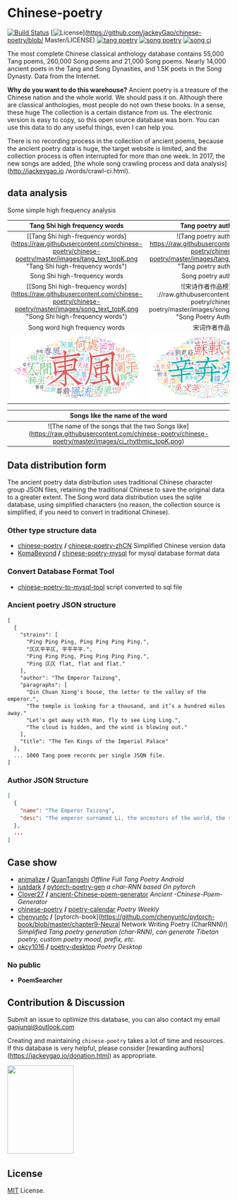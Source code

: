 Chinese-poetry
==============

[![Build Status](https://travis-ci.org/chinese-poetry/chinese-poetry.svg?branch=master)](https://travis-ci.org/chinese-poetry/chinese-poetry )
[![License](http://img.shields.io/badge/license-mit-blue.svg?style=flat-square)](https://github.com/jackeyGao/chinese-poetry/blob/ Master/LICENSE)
[![tang poetry](https://img.shields.io/badge/tang%20poetry-5.5w-green.svg)]()
[![song poetry](https://img.shields.io/badge/song%20poetry-22w-green.svg)]()
[![song ci](https://img.shields.io/badge/song%20Ci-21k-green.svg)]()

The most complete Chinese classical anthology database contains 55,000 Tang poems, 260,000 Song poems and 21,000 Song poems. Nearly 14,000 ancient poets in the Tang and Song Dynasties, and 1.5K poets in the Song Dynasty. Data from the Internet.

**Why do you want to do this warehouse?** Ancient poetry is a treasure of the Chinese nation and the whole world. We should pass it on. Although there are classical anthologies, most people do not own these books. In a sense, these huge The collection is a certain distance from us. The electronic version is easy to copy, so this open source database was born. You can use this data to do any useful things, even I can help you.

There is no recording process in the collection of ancient poems, because the ancient poetry data is huge, the target website is limited, and the collection process is often interrupted for more than one week. In 2017, the new songs are added, [the whole song crawling process and data analysis] (http://jackeygao.io /words/crawl-ci.html).


## data analysis

Some simple high frequency analysis

|Tang Shi high frequency words|Tang poetry author list|
| :---: | :---: |
| [[Tang Shi high-frequency words] (https://raw.githubusercontent.com/chinese-poetry/chinese-poetry/master/images/tang_text_topK.png "Tang Shi high-frequency words")| ![Tang poetry author list] ( https://raw.githubusercontent.com/chinese-poetry/chinese-poetry/master/images/tang_author_topK.png "Tang poetry author list")|
|Song Shi high-frequency words|Song poetry author list|
| [[Song Shi high-frequency words] (https://raw.githubusercontent.com/chinese-poetry/chinese-poetry/master/images/song_text_topK.png "Song Shi high-frequency words")| ![宋诗作者作品榜](https ://raw.githubusercontent.com/chinese-poetry/chinese-poetry/master/images/song_author_topK.png "Song Poetry Author List")|
|Song word high frequency words|宋词作者作品榜|
| ![宋词高频词](https://raw.githubusercontent.com/chinese-poetry/chinese-poetry/master/images/ci_words_topK.png "Song Word High Frequency Words") |![宋词作者作品榜榜]( https://raw.githubusercontent.com/chinese-poetry/chinese-poetry/master/images/ci_author_topK.png "Songwriter Author List") |

| Songs like the name of the word |
| :---: |
|![The name of the songs that the two Songs like] (https://raw.githubusercontent.com/chinese-poetry/chinese-poetry/master/images/ci_rhythmic_topK.png)|

## Data distribution form

The ancient poetry data distribution uses traditional Chinese character group JSON files, retaining the traditional Chinese to save the original data to a greater extent. The Song word data distribution uses the sqlite database, using simplified characters (no reason, the collection source is simplified, if you need to convert in traditional Chinese).

### Other type structure data

- [chinese-poetry](https://github.com/chinese-poetry) **/** [chinese-poetry-zhCN](https://github.com/chinese-poetry/chinese-poetry-zhCN) Simplified Chinese version data
- [KomaBeyond](https://github.com/KomaBeyond) **/** [chinese-poetry-mysql](https://github.com/KomaBeyond/chinese-poetry-mysql) for mysql database format data

### Convert Database Format Tool

- [chinese-poetry-to-mysql-tool](https://github.com/woodylan/chinese-poetry-to-mysql-tool) script converted to sql file

### Ancient poetry JSON structure

```text
[
  {
    "strains": [
      "Ping Ping Ping, Ping Ping Ping Ping.",
      "仄仄平平仄, 平平平平.",
      "Ping Ping Ping, Ping Ping Ping Ping.",
      "Ping 仄仄 flat, flat and flat."
    ],
    "author": "The Emperor Taizong",
    "paragraphs": [
      "Qin Chuan Xiong's house, the letter to the valley of the emperor.",
      "The temple is looking for a thousand, and it’s a hundred miles away."
      "Let's get away with Han, fly to see Ling Ling.",
      "The cloud is hidden, and the wind is blowing out."
    ],
    "title": "The Ten Kings of the Imperial Palace"
  },
  ... 1000 Tang poem records per single JSON file.
]
```
### Author JSON Structure

```json
[
  {
    "name": "The Emperor Taizong",
    "desc": "The emperor surnamed Li, the ancestors of the world, the second son of the gods, the wise and the martial arts. The rule of the priests, the martial arts, the merits and the glory. Since the Han, there has been nothing. And the sharp love, the early Qin Hey, that is, open the Literary Museum, and call the Confucian scholars as a bachelor. As a pre-position, the temple will be placed in the Hongwen Museum on the left, and the bachelor will be introduced to the school. The audience will be closed to the audience. Or the day and night, Ai, not a small number. Poetry and grass, excellent ancient. As for the astronomical hair, Shen Ligao Lang, there are three hundred years of elegant elegance, the emperor has a revival. In the twenty-four years, Yan Wen. Set forty volumes. The library catalogue, a volume of poems, sixty-nine. This is a volume of poems."
  },
  ...
]
```

## Case show

- [animalize](https://github.com/animalize) **/** [QuanTangshi](https://github.com/animalize/QuanTangshi) *Offline Full Tang Poetry Android*
- [justdark](https://github.com/justdark) **/** [pytorch-poetry-gen](https://github.com/justdark/pytorch-poetry-gen) *a char-RNN based On pytorch*
- [Clover27](https://github.com/Clover27) **/** [ancient-Chinese-poem-generator](https://github.com/Clover27/ancient-Chinese-poem-generator) *Ancient -Chinese-Poem-Generator*
- [chinese-poetry](https://github.com/chinese-poetry) **/** [poetry-calendar](http://shici.store/poetry-calendar/) *Poetry Weekly*
- [chenyuntc](https://github.com/chenyuntc) **/** [pytorch-book](https://github.com/chenyuntc/pytorch-book/blob/master/chapter9-Neural Network Writing Poetry (CharRNN)/) *Simplified Tang poetry generation (char-RNN), can generate Tibetan poetry, custom poetry mood, prefix, etc.*
- [okcy1016](https://github.com/okcy1016) **/** [poetry-desktop](https://github.com/okcy1016/poetry-desktop/) *Poetry Desktop*

### No public

- **PoemSearcher**


## Contribution & Discussion

Submit an issue to optimize this database, you can also contact my email gaojunqi@outlook.com

Creating and maintaining `chinese-poetry` takes a lot of time and resources. If this database is very helpful, please consider [rewarding authors] (https://jackeygao.io/donation.html) as appropriate.

<img src="https://raw.githubusercontent.com/chinese-poetry/chinese-poetry/master/images/WechatIMG1.jpeg" width="150" height="200" />


## License

[MIT](https://github.com/chinese-poetry/chinese-poetry/blob/master/LICENSE) License.
